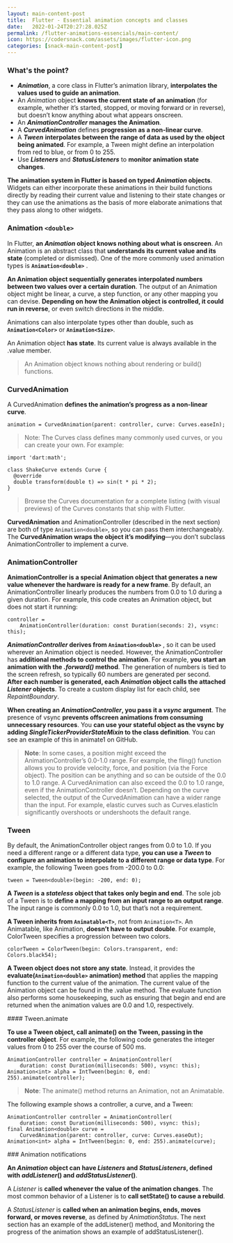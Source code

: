 ```yaml
---
layout: main-content-post
title:  Flutter - Essential animation concepts and classes
date:   2022-01-24T20:27:28.025Z
permalink: /flutter-animations-essencials/main-content/
icon: https://codersnack.com/assets/images/flutter-icon.png
categories: [snack-main-content-post]
---
```


### What's the point?
- ***Animation***, a core class in Flutter’s animation library, **interpolates the values used to guide an animation**.
- An *Animation* object **knows the current state of an animation** (for example, whether it’s started, stopped, or moving forward or in reverse), but doesn’t know anything about what appears onscreen.
- An ***AnimationController* manages the Animation**.
- A ***CurvedAnimation*** defines **progression as a non-linear curve**.
- A ***Tween*** **interpolates between the range of data as used by the object being animated**. For example, a Tween might define an interpolation from red to blue, or from 0 to 255.
- Use ***Listeners*** and ***StatusListeners*** to **monitor animation state changes**.

**The animation system in Flutter is based on typed *Animation* objects**. Widgets can either incorporate these animations in their build functions directly by reading their current value and listening to their state changes or they can use the animations as the basis of more elaborate animations that they pass along to other widgets.


### Animation ```<double>```

In Flutter, **an *Animation* object knows nothing about what is onscreen**. An Animation is an abstract class that **understands its current value and its state** (completed or dismissed). One of the more commonly used animation types is **```Animation<double>```** .

**An Animation object sequentially generates interpolated numbers between two values over a certain duration**. The output of an Animation object might be linear, a curve, a step function, or any other mapping you can devise. **Depending on how the Animation object is controlled, it could run in reverse**, or even switch directions in the middle.

Animations can also interpolate types other than double, such as **```Animation<Color>```** or **```Animation<Size>```**.

An Animation object **has state**. Its current value is always available in the .value member.

> An Animation object knows nothing about rendering or build() functions.

### Curved­Animation

A CurvedAnimation **defines the animation’s progress as a non-linear curve**.

```
animation = CurvedAnimation(parent: controller, curve: Curves.easeIn);
```

 > Note: The Curves class defines many commonly used curves, or you can create your own. For example:

```
import 'dart:math';

class ShakeCurve extends Curve {
  @override
  double transform(double t) => sin(t * pi * 2);
}
```
> Browse the Curves documentation for a complete listing (with visual previews) of the Curves constants that ship with Flutter.

**CurvedAnimation** and AnimationController (described in the next section) are both of type ```Animation<double>```, so you can pass them interchangeably. The **CurvedAnimation wraps the object it’s modifying**—you don’t subclass AnimationController to implement a curve.

### Animation­Controller

**AnimationController is a special Animation object that generates a new value whenever the hardware is ready for a new frame**. By default, an AnimationController linearly produces the numbers from 0.0 to 1.0 during a given duration. For example, this code creates an Animation object, but does not start it running:

```
controller =
    AnimationController(duration: const Duration(seconds: 2), vsync: this);
```

***AnimationController* derives from ```Animation<double>```** , so it can be used wherever an Animation object is needed. However, the AnimationController has **additional methods to control the animation**. For example, **you start an animation with the *.forward()* method**. The generation of numbers is tied to the screen refresh, so typically 60 numbers are generated per second. **After each number is generated, each *Animation* object calls the attached *Listener* objects**. To create a custom display list for each child, see *RepaintBoundary*.

**When creating an *AnimationController*, you pass it a *vsync* argument**. The presence of vsync **prevents offscreen animations from consuming unnecessary resources**. You **can use your stateful object as the vsync by adding *SingleTickerProviderStateMixin* to the class definition**. You can see an example of this in animate1 on GitHub.

>**Note**: In some cases, a position might exceed the AnimationController’s 0.0-1.0 range. For example, the fling() function allows you to provide velocity, force, and position (via the Force object). The position can be anything and so can be outside of the 0.0 to 1.0 range.
A CurvedAnimation can also exceed the 0.0 to 1.0 range, even if the AnimationController doesn’t. Depending on the curve selected, the output of the CurvedAnimation can have a wider range than the input. For example, elastic curves such as Curves.elasticIn significantly overshoots or undershoots the default range.

### Tween

By default, the AnimationController object ranges from 0.0 to 1.0. If you need a different range or a different data type, **you can use a *Tween* to configure an animation to interpolate to a different range or data type**. For example, the following Tween goes from -200.0 to 0.0:

```
tween = Tween<double>(begin: -200, end: 0);
```

**A *Tween* is a *stateless* object that takes only begin and end**. The sole job of a Tween is to **define a mapping from an input range to an output range**. The input range is commonly 0.0 to 1.0, but that’s not a requirement.

**A Tween inherits from ```Animatable<T>```**, not from ```Animation<T>```. An Animatable, like Animation, **doesn’t have to output double**. For example, ColorTween specifies a progression between two colors.

```
colorTween = ColorTween(begin: Colors.transparent, end: Colors.black54);
```

**A Tween object does not store any state**. Instead, it provides the **evaluate(```Animation<double>``` animation) method** that applies the mapping function to the current value of the animation. The current value of the Animation object can be found in the .value method. The evaluate function also performs some housekeeping, such as ensuring that begin and end are returned when the animation values are 0.0 and 1.0, respectively.

#### Tween.animate

**To use a Tween object, call animate() on the Tween, passing in the controller object**. For example, the following code generates the integer values from 0 to 255 over the course of 500 ms.

```
AnimationController controller = AnimationController(
    duration: const Duration(milliseconds: 500), vsync: this);
Animation<int> alpha = IntTween(begin: 0, end: 255).animate(controller);
```
>  **Note**: The animate() method returns an Animation, not an Animatable.

The following example shows a controller, a curve, and a Tween:

```
AnimationController controller = AnimationController(
    duration: const Duration(milliseconds: 500), vsync: this);
final Animation<double> curve =
    CurvedAnimation(parent: controller, curve: Curves.easeOut);
Animation<int> alpha = IntTween(begin: 0, end: 255).animate(curve);
```

### Animation notifications

**An *Animation* object can have *Listeners* and *StatusListeners*, defined with *addListener*() and *addStatusListener*()**. 

A *Listener* is **called whenever the value of the animation changes**. The most common behavior of a Listener is to **call setState() to cause a rebuild**. 

A *StatusListener* is **called when an animation begins, ends, moves forward, or moves reverse**, as defined by *AnimationStatus*. The next section has an example of the addListener() method, and Monitoring the progress of the animation shows an example of addStatusListener().

